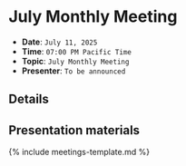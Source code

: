 # July Monthly Meeting

* **Date**: `July 11, 2025`
* **Time**: `07:00 PM Pacific Time`
* **Topic**: `July Monthly Meeting`
* **Presenter**: `To be announced`

## Details

## Presentation materials

{% include meetings-template.md %}

